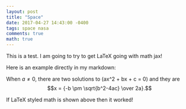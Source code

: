 ```yaml
---
layout: post
title: "Space"
date: 2017-04-27 14:43:00 -0400
tags: space nasa
comments: true
math: true
---
```


This is a test. I am going to try to get LaTeX going with math jax!

Here is an example directly in my markdown:

When $a \ne 0$, there are two solutions to \(ax^2 + bx + c = 0\) and they are
$$x = {-b \pm \sqrt{b^2-4ac} \over 2a}.$$

If LaTeX styled math is shown above then it worked!
